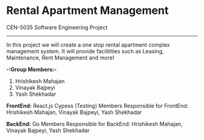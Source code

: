 # Rental Apartment Management

CEN-5035 Software Engineering Project <hr>
In this project we will create a one stop rental apartment complex management system. It will provide facilitities such as Leasing, Maintenance, Rent Management and more! 

<b>-:Group Members:-</b>

<ol>
  <li>Hrishikesh Mahajan</li>
  <li>Vinayak Bajpeyi</li>
  <li>Yash Shekhadar</li>
</ol>

<b>FrontEnd:</b>
React.js
Cypess (Testing)
Members Responsible for FrontEnd: Hrishikesh Mahajan, Vinayak Bajpeyi, Yash Shekhadar

<b>BackEnd:</b>
Go
Members Responsible for BackEnd: Hrishikesh Mahajan, Vinayak Bajpeyi, Yash Shekhadar

